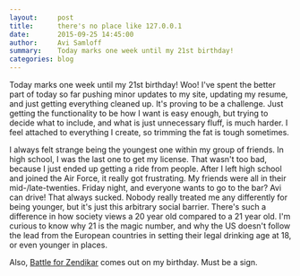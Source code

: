 ```yaml
---
layout:     post
title:      there's no place like 127.0.0.1
date:       2015-09-25 14:45:00
author:     Avi Samloff
summary:    Today marks one week until my 21st birthday!
categories: blog
---
```


Today marks one week until my 21st birthday! Woo! I've spent the better part of today so far pushing minor updates to my site, updating my resume, and just getting everything cleaned up. It's proving to be a challenge. Just getting the functionality to be how I want is easy enough, but trying to decide what to include, and what is just unnecessary fluff, is much harder. I feel attached to everything I create, so trimming the fat is tough sometimes.

I always felt strange being the youngest one within my group of friends. In high school, I was the last one to get my license. That wasn't too bad, because I just ended up getting a ride from people. After I left high school and joined the Air Force, it really got frustrating. My friends were all in their mid-/late-twenties. Friday night, and everyone wants to go to the bar? Avi can drive! That always sucked. Nobody really treated me any differently for being younger, but it's just this arbitrary social barrier. There's such a difference in how society views a 20 year old compared to a 21 year old. I'm curious to know why 21 is the magic number, and why the US doesn't follow the lead from the European countries in setting their legal drinking age at 18, or even younger in places.

Also, [Battle for Zendikar][1] comes out on my birthday. Must be a sign.


[1]: http://magic.wizards.com/en/content/battle-zendikar-home
